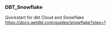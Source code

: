### DBT_Snowflake

Quickstart for dbt Cloud and Snowflake
https://docs.getdbt.com/guides/snowflake?step=1
